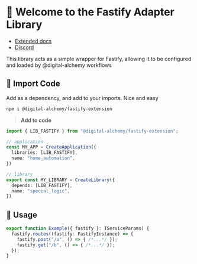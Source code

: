# 📨 Welcome to the Fastify Adapter Library

- [Extended docs](https://docs.digital-alchemy.app)
- [Discord](https://discord.gg/JkZ35Gv97Y)

This library acts as a simple wrapper for Fastify, allowing it to be configured and loaded by @digital-alchemy workflows

## 🥡 Import Code

Add as a dependency, and add to your imports. Nice and easy

```bash
npm i @digital-alchemy/fastify-extension
```

> **Add to code**

```typescript
import { LIB_FASTIFY } from "@digital-alchemy/fastify-extension";

// application
const MY_APP = CreateApplication({
  libraries: [LIB_FASTIFY],
  name: "home_automation",
})

// library
export const MY_LIBRARY = CreateLibrary({
  depends: [LIB_FASTIFY],
  name: "special_logic",
})
```

## 🧲 Usage

```typescript
export function Example({ fastify }: TServiceParams) {
  fastify.routes((fastify: FastifyInstance) => {
    fastify.post("/a", () => { /*...*/ });
    fastify.get("/b", () => { /*...*/ });
  });
}
```
